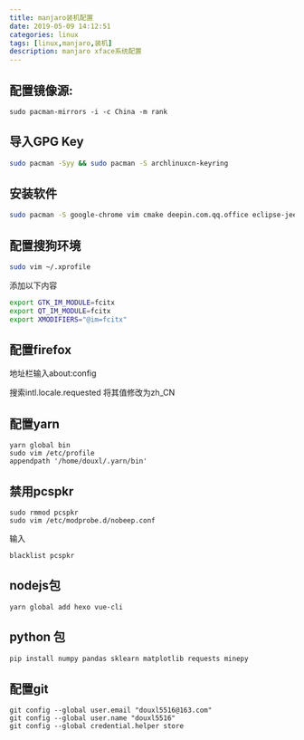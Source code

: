 ```yaml
---
title: manjaro装机配置
date: 2019-05-09 14:12:51
categories: linux
tags: [linux,manjaro,装机]
description: manjaro xface系统配置
---
```


## 配置镜像源:

```
sudo pacman-mirrors -i -c China -m rank
```

## 导入GPG Key

```bash
sudo pacman -Syy && sudo pacman -S archlinuxcn-keyring
```

## 安装软件

```bash
sudo pacman -S google-chrome vim cmake deepin.com.qq.office eclipse-jee firefox-i18n-zh-cn gdb mysql netease-cloud-music nodejs opencv typora vlc wewechat wps-office webstorm clion pycharm-professional intellij-idea-ultimate-edition fcitx-im fcitx-configtool fcitx-sogoupinyin yarn visual-studio-code-bin
```

## 配置搜狗环境

```bash
sudo vim ~/.xprofile
```

添加以下内容

```bash
export GTK_IM_MODULE=fcitx
export QT_IM_MODULE=fcitx
export XMODIFIERS="@im=fcitx"
```

## 配置firefox

地址栏输入about:config

搜索intl.locale.requested 将其值修改为zh_CN

## 配置yarn

```
yarn global bin
sudo vim /etc/profile 
appendpath '/home/douxl/.yarn/bin'
```

## 禁用pcspkr

```
sudo rmmod pcspkr
sudo vim /etc/modprobe.d/nobeep.conf
```

输入

```
blacklist pcspkr
```

## nodejs包

```
yarn global add hexo vue-cli
```

## python 包

```bash
pip install numpy pandas sklearn matplotlib requests minepy 
```

## 配置git

```
git config --global user.email "douxl5516@163.com"
git config --global user.name "douxl5516"
git config --global credential.helper store
```

